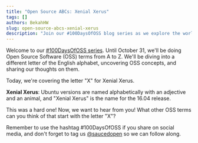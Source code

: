 ```yaml
---
title: "Open Source ABCs: Xenial Xerus"
tags: []
authors: BekahHW
slug: open-source-abcs-xenial-xerus
description: "Join our #100DaysOfOSS blog series as we explore the world of Open Source Software (OSS) from A to Z! Every week, we'll discuss two new letters of the English alphabet. Share your thoughts, ideas, and favorite OSS projects for each letter. Let's celebrate the power of open source together! "
---
```


Welcome to our [#100DaysOfOSS series](https://dev.to/opensauced/100daysofoss-growing-skills-and-real-world-experience-3o5k). Until October 31, we'll be doing  Open Source Software (OSS) terms from A to Z. We'll be diving into a different letter of the English alphabet, uncovering OSS concepts, and sharing our thoughts on them.

Today, we're covering the letter "X" for Xenial Xerus.

<!-- truncate -->


**Xenial Xerus**: Ubuntu versions are named alphabetically with an adjective and an animal, and "Xenial Xerus" is the name for the 16.04 release. 

This was a hard one! Now, we want to hear from you! What other OSS terms can you think of that start with the letter "X"? 

Remember to use the hashtag #100DaysOfOSS if you share on social media, and don't forget to tag us [@saucedopen](https://twitter.com/saucedopen) so we can follow along.